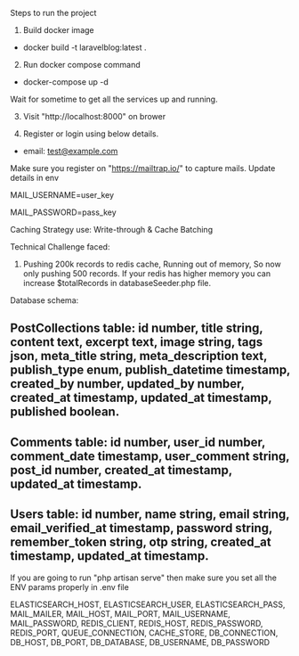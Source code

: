 Steps to run the project

1. Build docker image
- docker build -t laravelblog:latest .

2. Run docker compose command
- docker-compose up -d

Wait for sometime to get all the services up and running.

3. Visit "http://localhost:8000" on brower

4. Register or login using below details.
- email: test@example.com

Make sure you register on "https://mailtrap.io/" to capture mails.
Update details in env

MAIL_USERNAME=user_key

MAIL_PASSWORD=pass_key

Caching Strategy use:  Write-through & Cache Batching

Technical Challenge faced:
1. Pushing 200k records to redis cache, Running out of memory, So now only pushing 500 records. If your redis has higher memory you can increase $totalRecords in databaseSeeder.php file.


Database schema:

PostCollections table:
id number, title string, content text, excerpt text, image string, tags json, meta_title string, meta_description text, publish_type enum, publish_datetime timestamp, created_by number, updated_by number, created_at timestamp, updated_at timestamp, published boolean.
-------------
Comments table:
id number, user_id number, comment_date timestamp, user_comment string, post_id number, created_at timestamp, updated_at timestamp.
----------------
Users table:
id number, name string, email string, email_verified_at timestamp, password string, remember_token string, otp string, created_at timestamp, updated_at timestamp.
-----------------

If you are going to run "php artisan serve" then make sure you set all the ENV params properly in .env file

ELASTICSEARCH_HOST, 
ELASTICSEARCH_USER, 
ELASTICSEARCH_PASS, 
MAIL_MAILER, 
MAIL_HOST, 
MAIL_PORT, 
MAIL_USERNAME, 
MAIL_PASSWORD, 
REDIS_CLIENT, 
REDIS_HOST, 
REDIS_PASSWORD, 
REDIS_PORT, 
QUEUE_CONNECTION, 
CACHE_STORE, 
DB_CONNECTION, 
DB_HOST, 
DB_PORT, 
DB_DATABASE, 
DB_USERNAME, 
DB_PASSWORD

